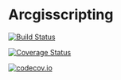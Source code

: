 # Arcgisscripting

[![Build Status](https://travis-ci.org/ranjanan/Arcgisscripting.jl.svg?branch=master)](https://travis-ci.org/ranjanan/Arcgisscripting.jl)

[![Coverage Status](https://coveralls.io/repos/ranjanan/Arcgisscripting.jl/badge.svg?branch=master&service=github)](https://coveralls.io/github/ranjanan/Arcgisscripting.jl?branch=master)

[![codecov.io](http://codecov.io/github/ranjanan/Arcgisscripting.jl/coverage.svg?branch=master)](http://codecov.io/github/ranjanan/Arcgisscripting.jl?branch=master)
